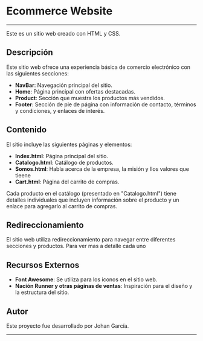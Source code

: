 # Ecommerce Website
------
Este es un sitio web  creado con HTML y CSS.

## Descripción
Este sitio web ofrece una experiencia básica de comercio electrónico con las siguientes secciones:

- **NavBar**: Navegación principal del sitio.
- **Home**: Página principal con ofertas destacadas.
- **Product**: Sección que muestra los productos más vendidos.
- **Footer**: Sección de pie de página con información de contacto, términos y condiciones, y enlaces de interés.

## Contenido
El sitio incluye las siguientes páginas y elementos:

- **Index.html**: Página principal del sitio.
- **Catalogo.html**: Catálogo de productos.
- **Somos.html**: Habla acerca de la empresa, la misión y llos valores que tieene 
- **Cart.html**: Página del carrito de compras.

Cada producto en el catálogo (presentado en "Catalogo.html") tiene detalles individuales que incluyen información sobre el producto y un enlace para agregarlo al carrito de compras.

## Redireccionamiento
El sitio web utiliza redireccionamiento para navegar entre diferentes secciones y productos. Para ver mas a detalle cada uno 

## Recursos Externos
- **Font Awesome**: Se utiliza para los iconos en el sitio web.
- **Nación Runner y otras páginas de ventas**: Inspiración para el diseño y la estructura del sitio.


## Autor
Este proyecto fue desarrollado por Johan García.

---

